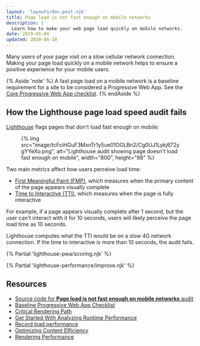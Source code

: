```yaml
---
layout: 'layouts/doc-post.njk'
title: Page load is not fast enough on mobile networks
description: |
  Learn how to make your web page load quickly on mobile networks.
date: 2019-05-04
updated: 2020-06-10
---
```


Many users of your page visit on a slow cellular network connection.
Making your page load quickly on a mobile network
helps to ensure a positive experience for your mobile users.

{% Aside 'note' %}
A fast page load on a mobile network is a baseline requirement for a site
to be considered a Progressive Web App. See the
[Core Progressive Web App checklist](https://web.dev/pwa-checklist/#core).
{% endAside %}

## How the Lighthouse page load speed audit fails

[Lighthouse](/docs/lighthouse/overview/)
flags pages that don't load fast enough on mobile:

<figure>
  {% Img src="image/tcFciHGuF3MxnTr1y5ue01OGLBn2/Cg0UJ1Lykj672ygYYeXo.png", alt="Lighthouse audit showing page doesn't load fast enough on mobile", width="800", height="98" %}
</figure>

Two main metrics affect how users perceive load time:

- [First Meaningful Paint (FMP)](/docs/lighthouse/performance/first-meaningful-paint), which measures when the primary content of the page appears visually complete
- [Time to Interactive (TTI)](https://web.dev/tti/), which measures when the page is fully interactive

For example, if a page appears visually complete after 1&nbsp;second,
but the user can't interact with it for 10&nbsp;seconds,
users will likely perceive the page load time as 10&nbsp;seconds.

Lighthouse computes what the TTI would be on a slow 4G network connection.
If the time to interactive is more than 10&nbsp;seconds, the audit fails.

{% Partial 'lighthouse-pwa/scoring.njk' %}

{% Partial 'lighthouse-performance/improve.njk' %}

## Resources

- [Source code for **Page load is not fast enough on mobile networks** audit](https://github.com/GoogleChrome/lighthouse/blob/master/lighthouse-core/audits/load-fast-enough-for-pwa.js)
- [Baseline Progressive Web App Checklist](https://developers.google.com/web/progressive-web-apps/checklist#baseline)
- [Critical Rendering Path](https://developers.google.com/web/fundamentals/performance/critical-rendering-path/)
- [Get Started With Analyzing Runtime Performance](https://developers.google.com/web/tools/chrome-devtools/evaluate-performance/)
- [Record load performance](https://developers.google.com/web/tools/chrome-devtools/evaluate-performance/reference#record-load)
- [Optimizing Content Efficiency](https://developers.google.com/web/fundamentals/performance/optimizing-content-efficiency/)
- [Rendering Performance](https://developers.google.com/web/fundamentals/performance/rendering/)

